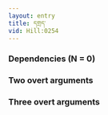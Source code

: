 ```yaml
---
layout: entry
title: དགྲད་
vid: Hill:0254
---
```

### Dependencies (N = 0)


### Two overt arguments


### Three overt arguments

